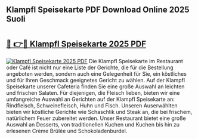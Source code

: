 ## Klampfl Speisekarte PDF Download Online 2025 SuoIi

# <h2><a href="http://gc6fbs.nevu.top/?p=Klampfl+Speisekarte">🔗 👉🔴 Klampfl Speisekarte 2025 PDF</a></h2>

[![Klampfl Speisekarte 2025 PDF](https://i.imgur.com/dBaPXMq.png)](http://gc6fbs.nevu.top/?p=Klampfl+Speisekarte)
Die Klampfl Speisekarte im Restaurant oder Café ist nicht nur eine Liste der Gerichte, die für die Bestellung angeboten werden, sondern auch eine Gelegenheit für Sie, ein köstliches und für Ihren Geschmack geeignetes Gericht zu wählen. Auf der Klampfl Speisekarte unserer Cafeteria finden Sie eine große Auswahl an leichten und frischen Salaten. Für diejenigen, die Fleisch lieben, bieten wir eine umfangreiche Auswahl an Gerichten auf der Klampfl Speisekarte an: Rindfleisch, Schweinefleisch, Huhn und Fisch. Unseren Auserwählten bieten wir köstliche Gerichte wie Schaschlik und Steak an, die bei frischem, natürlichem Feuer zubereitet werden. Unser Restaurant bietet eine große Auswahl an Desserts, von traditionellen Kuchen und Kuchen bis hin zu erlesenen Crème Brûlée und Schokoladenburdel.
